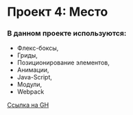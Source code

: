 # Проект 4: Место


### В данном проекте используются:
* Флекс-боксы,
* Гриды,
* Позиционирование элементов,
* Анимации,
* Java-Script,
* Модули,
* Webpack


[Ссылка на GH](https://helena2509.github.io/mesto/src/index.html)
